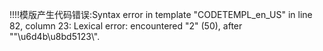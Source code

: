 !!!!模版产生代码错误:Syntax error in template "CODETEMPL_en_US" in line 82, column 23:
Lexical error: encountered "2" (50), after "\"\u6d4b\u8bd5123\\".